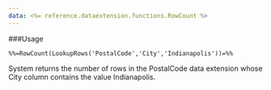 ```yaml
---
data: <%= reference.dataextension.functions.RowCount %>
---
```

###Usage
```
%%=RowCount(LookupRows('PostalCode','City','Indianapolis'))=%%
```
System returns the number of rows in the PostalCode data extension whose City column contains the value Indianapolis.